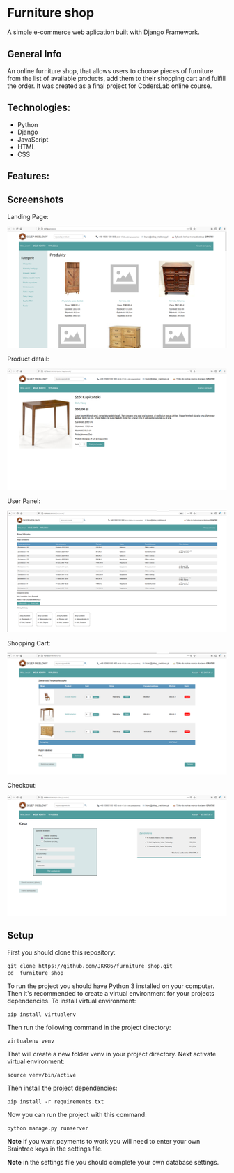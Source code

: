 # Furniture shop
A simple e-commerce web aplication built with Django Framework.

## General Info
An online furniture shop, that allows users to choose pieces of furniture from the list of available products, add them to their shopping cart and fulfill the order. It was created as a final project for CodersLab online course.

## Technologies:
- Python
- Django
- JavaScript
- HTML
- CSS

## Features:

## Screenshots
Landing Page:

![Product list screen](./screenshots/Product_list.png)

Product detail:

![Product list screen](./screenshots/Product_detail.png)

User Panel:

![Product list screen](./screenshots/User_panel.png)

Shopping Cart:

![Product list screen](./screenshots/Cart.png)

Checkout:

![Product list screen](./screenshots/Checkout.png)

## Setup

First you should clone this repository:
```
git clone https://github.com/JKK86/furniture_shop.git
cd  furniture_shop
```

To run the project you should have Python 3 installed on your computer. Then it's recommended to create a virtual environment for your projects dependencies. To install virtual environment:
```
pip install virtualenv
```
Then run the following command in the project directory:
```
virtualenv venv
```
That will create a new folder venv in your project directory. Next activate virtual environment:
```
source venv/bin/active
```
Then install the project dependencies:
```
pip install -r requirements.txt
```
Now you can run the project with this command:
```
python manage.py runserver
```
**Note** if you want payments to work you will need to enter your own Braintree keys in the settings file.

**Note** in the settings file you should complete your own database settings.


